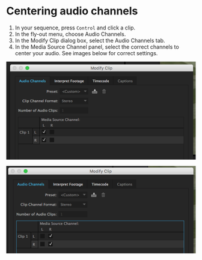 # Centering audio channels

1. In your sequence, press `Control` and click a clip.
2. In the fly-out menu, choose Audio Channels.
3. In the Modify Clip dialog box, select the Audio Channels tab.
4. In the Media Source Channel panel, select the correct channels to center your audio. See images below for correct settings.

![Use these setting if audio is only playing in left speaker.](/assets/adobe-premiere-audio-left-only-fix.png)

![Use these setting if audio is only playing in right speaker.](/assets/adobe-premiere-right-only-fix.png)